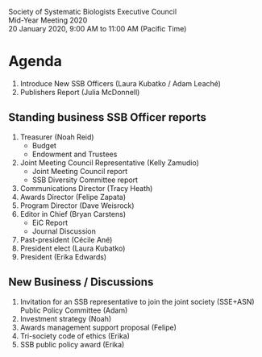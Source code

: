 Society of Systematic Biologists Executive Council  
Mid-Year Meeting 2020  
20 January 2020, 9:00 AM to 11:00 AM (Pacific Time)

Agenda
======

1. Introduce New SSB Officers (Laura Kubatko / Adam Leaché)
2. Publishers Report (Julia McDonnell)

## Standing business SSB Officer reports

1. Treasurer (Noah Reid)
	- Budget
	- Endowment and Trustees 
2. Joint Meeting Council Representative (Kelly Zamudio)
	- Joint Meeting Council report
	- SSB Diversity Committee report
3. Communications Director (Tracy Heath)
4. Awards Director (Felipe Zapata)
5. Program Director (Dave Weisrock)
6. Editor in Chief (Bryan Carstens)
	- EiC Report
	- Journal Discussion
7. Past-president (Cécile Ané)
8. President elect (Laura Kubatko)
9. President (Erika Edwards)

## New Business / Discussions

1. Invitation for an SSB representative to join the joint society (SSE+ASN) Public Policy Committee (Adam)
2. Investment strategy (Noah)
3. Awards management support proposal (Felipe)
4. Tri-society code of ethics (Erika)
5. SSB public policy award (Erika)